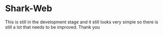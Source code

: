 # Shark-Web 
This is still in the development stage and it still looks very simple so there is still a lot that needs to be improved.
Thank you
